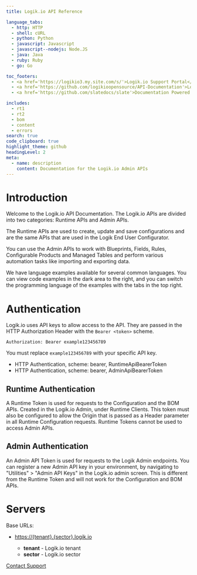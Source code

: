```yaml
---
title: Logik.io API Reference

language_tabs:
  - http: HTTP
  - shell: cURL
  - python: Python
  - javascript: Javascript
  - javascript--nodejs: Node.JS
  - java: Java
  - ruby: Ruby
  - go: Go

toc_footers:
  - <a href='https://logikio3.my.site.com/s/'>Logik.io Support Portal</a>
  - <a href='https://github.com/logikioopensource/API-Documentation'>Logik.io Open Source Repo</a>
  - <a href='https://github.com/slatedocs/slate'>Documentation Powered by Slate</a>

includes:
  - rt1
  - rt2
  - bom
  - content
  - errors
search: true
code_clipboard: true
highlight_theme: github
headingLevel: 2
meta:
  - name: description
    content: Documentation for the Logik.io Admin APIs
---
```


# Introduction

Welcome to the Logik.io API Documentation. The Logik.io APIs are divided into two categories: Runtime APIs and Admin APIs.

The Runtime APIs are used to create, update and save configurations and are the same APIs that are used in the Logik End User Configurator.

You can use the Admin APIs to work with Blueprints, Fields, Rules, Configurable Products and Managed Tables and perform various automation tasks like importing and exporting data.

We have language examples available for several common languages. You can view code examples in the dark area to the right, and you can switch the programming language of the examples with the tabs in the top right.

# Authentication

Logik.io uses API keys to allow access to the API. They are passed in the HTTP Authorization Header with the `Bearer <token>` scheme.

`Authorization: Bearer example123456789`

<aside class="notice">
You must replace <code>example123456789</code> with your specific API key.
</aside>

- HTTP Authentication, scheme: bearer, RuntimeApiBearerToken
- HTTP Authentication, scheme: bearer, AdminApiBearerToken

## Runtime Authentication

A Runtime Token is used for requests to the Configuration and the BOM APIs. Created in the Logik.io Admin, under Runtime Clients. This token must also be configured to allow the Origin that is passed as a Header parameter in all Runtime Configuration requests. Runtime Tokens cannot be used to access Admin APIs.

## Admin Authentication

An Admin API Token is used for requests to the Logik Admin endpoints. You can register a new Admin API key in your environment, by navigating to "Utilities" > "Admin API Keys" in the Logik.io admin screen. This is different from the Runtime Token and will not work for the Configuration and BOM APIs.

# Servers

Base URLs:

- <a href="https://{tenant}.{sector}.logik.io">https://{tenant}.{sector}.logik.io</a>

  - **tenant** - Logik.io tenant
  - **sector** - Logik.io sector

<a href="mailto:support@logik.io">Contact Support</a>
